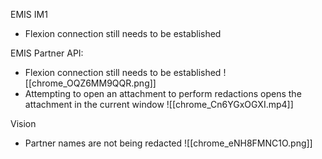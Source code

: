 EMIS IM1
- Flexion connection still needs to be established

EMIS Partner API:
-  Flexion connection still needs to be established
![[chrome_OQZ6MM9QQR.png]]
- Attempting to open an attachment to perform redactions opens the attachment in the current window
![[chrome_Cn6YGxOGXI.mp4]]


Vision
- Partner names are not being redacted
![[chrome_eNH8FMNC1O.png]]